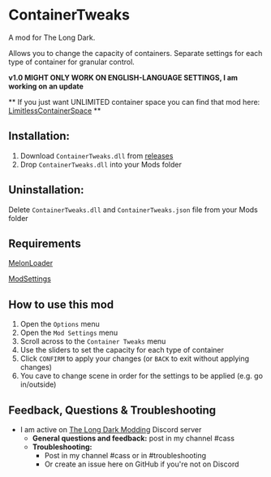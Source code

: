 # ContainerTweaks
A mod for The Long Dark. 

Allows you to change the capacity of containers. Separate settings for each type of container for granular control. 

**v1.0 MIGHT ONLY WORK ON ENGLISH-LANGUAGE SETTINGS, I am working on an update** 

** If you just want UNLIMITED container space you can find that mod here: [LimitlessContainerSpace](https://github.com/ds5678/LimitlessContainerSpace) **

## Installation:  
1. Download ```ContainerTweaks.dll``` from [releases](https://github.com/GruffCassquatch/ContainerTweaks/releases)  
1. Drop ```ContainerTweaks.dll``` into your Mods folder  

## Uninstallation: 
Delete ```ContainerTweaks.dll``` and ```ContainerTweaks.json``` file from your Mods folder  

## Requirements  
[MelonLoader](https://github.com/HerpDerpinstine/MelonLoader/releases/latest/download/MelonLoader.Installer.exe)  

[ModSettings](https://github.com/zeobviouslyfakeacc/ModSettings/releases)  

## How to use this mod
1. Open the ```Options``` menu
2. Open the ```Mod Settings``` menu
3. Scroll across to the ```Container Tweaks``` menu
4. Use the sliders to set the capacity for each type of container
5. Click ```CONFIRM``` to apply your changes (or ```BACK``` to exit without applying changes)
6. You cave to change scene in order for the settings to be applied (e.g. go in/outside)

## Feedback, Questions & Troubleshooting
* I am active on [The Long Dark Modding](https://discord.gg/QvFE7VV4WZ) Discord server
	* **General questions and feedback:** post in my channel #cass
	* **Troubleshooting:** 
		* Post in my channel #cass or in #troubleshooting 
		* Or create an issue here on GitHub if you're not on Discord
